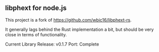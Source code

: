 libphext for node.js
--------------------
This project is a fork of https://github.com/wbic16/libphext-rs.

It generally lags behind the Rust implementation a bit, but should be very close in terms of functionality.

Current Library Release: v0.1.7
Port: Complete